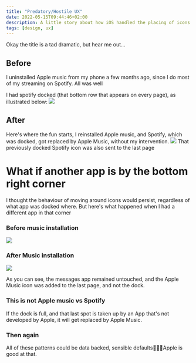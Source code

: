 ```yaml
---
title: "Predatory/Hostile UX"
date: 2022-05-15T09:44:46+02:00
description: A little story about how iOS handled the placing of icons after I installed Apple music
tags: [design, ux]
---
```


Okay the title is a tad dramatic, but hear me out...

## Before
I uninstalled Apple music from my phone a few months ago, since I do most of my streaming on Spotify. All was well

I had spotify docked (that bottom row that appears on every page), as illustrated below:
![](/images/ios-before.jpg)

## After
Here's where the fun starts, I reinstalled Apple music, and Spotify, which was docked, got replaced by Apple Music, without my intervention.
![](/images/ios-after.jpg)
That previously docked Spotify icon was also sent to the last page

# What if another app is by the bottom right corner
I thought the behaviour of moving around icons would persist, regardless of what app was docked where. But here's what happened when I had a different app in that corner

### Before music installation
![](/images/mess-before.jpeg)

### After Music installation
![](/images/mess-after.jpeg)

As you can see, the messages app remained untouched, and the Apple Music icon was added to the last page, and not the dock.

### This is not Apple music vs Spotify
If the dock is full, and that last spot is taken up by an App that's not developed by Apple, it will get replaced by Apple Music.

### Then again
All of these patterns could be data backed, sensible defaults🤷🏽‍♂️Apple is good at that.